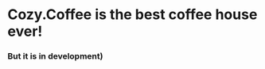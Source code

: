 <h1 aling='center'>Cozy.Coffee is the best coffee house <b>ever!</b></h1>
<h3>But it is in development)</h3>
